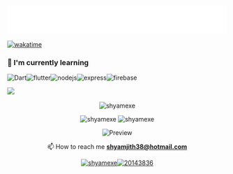 <!--# &gt; Hey There!, I am <b>Shyamjith</b>-->
<!-- START:readme-typing -->
<img src="readme-typing.svg" />
<!-- END:readme-typing -->

<!--### 「 I am a flutter developer 」-->
[![wakatime](https://wakatime.com/badge/user/56f62632-8343-489b-b91a-abc22c74c4ab.svg)](https://wakatime.com/@56f62632-8343-489b-b91a-abc22c74c4ab)

### 🌱 I'm currently learning

![Dart](https://img.shields.io/badge/dart-%230175C2.svg?style=for-the-badge&logo=dart&logoColor=white)![flutter](https://img.shields.io/badge/Flutter-02569B?style=for-the-badge&logo=flutter&logoColor=white)![nodejs](https://img.shields.io/badge/Node.js-339933?style=for-the-badge&logo=nodedotjs&logoColor=white)![express](https://img.shields.io/badge/Express.js-000000?style=for-the-badge&logo=express&logoColor=white)![firebase](https://img.shields.io/badge/firebase-ffca28?style=for-the-badge&logo=firebase&logoColor=black)

<div style="text-align: center;">

</div>
<IMG src="https://wakatime.com/share/@shyamexe/6d0852b8-8865-4520-b43b-7df68ad92f4f.svg"></IMG>

<div style="text-align: center;">

![shyamexe](http://github-profile-summary-cards.vercel.app/api/cards/profile-details?username=shyamexe&theme=nord_dark)

![shyamexe](http://github-profile-summary-cards.vercel.app/api/cards/stats?username=shyamexe&theme=nord_dark) ![shyamexe](http://github-profile-summary-cards.vercel.app/api/cards/most-commit-language?username=shyamexe&theme=nord_dark)
</div>

<div style="text-align: center;">

![Preview](https://spotify-github-profile.vercel.app/api/view.svg?uid=31fdq5242sdeissdr57zud67tu4e&cover_image=true&theme=default&show_offline=false&background_color=121212&interchange=false&bar_color=4eabb1&bar_color_cover=false)

 📫 How to reach me **shyamjith38@hotmail.com**

 <a href="https://dev.to/shyamexe" target="blank"><img  src="https://raw.githubusercontent.com/rahuldkjain/github-profile-readme-generator/master/src/images/icons/Social/devto.svg" alt="shyamexe" height="30" width="40" /></a><a href="https://stackoverflow.com/users/20143836" target="blank"><img  src="https://raw.githubusercontent.com/rahuldkjain/github-profile-readme-generator/master/src/images/icons/Social/stack-overflow.svg" alt="20143836" height="30" width="40" /></a>
<a href="https://instagram.com/shyam.exe" target="blank">

</div>



